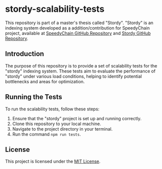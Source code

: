 # stordy-scalability-tests

This repository is part of a master's thesis called "Stordy". "Stordy" is an indexing system developed as a addition/contribution for SpeedyChain project, available at [SpeedyChain GitHub Repository](https://github.com/conseg/speedychain) and [Stordy GitHub Repository](https://github.com/leonardocreatus/stordy).

## Introduction

The purpose of this repository is to provide a set of scalability tests for the "stordy" indexing system. These tests aim to evaluate the performance of "stordy" under various load conditions, helping to identify potential bottlenecks and areas for optimization.

## Running the Tests

To run the scalability tests, follow these steps:

1. Ensure that the "stordy" project is set up and running correctly.
2. Clone this repository to your local machine.
3. Navigate to the project directory in your terminal.
4. Run the command `npm run tests`.

## License

This project is licensed under the [MIT License](LICENSE).
